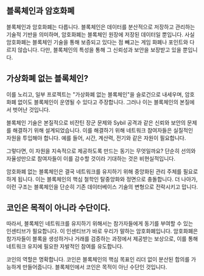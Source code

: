 ## 블록체인과 암호화폐
블록체인과 암호화폐는 다릅니다. 블록체인은 데이터를 분산적으로 저장하고 관리하는 기술적 기반을 의미하며, 암호화폐는 블록체인 원장에 저장된 데이터일 뿐입니다. 사실 암호화폐는 블록체인 기술을 통해 보증되고 있다는 점 빼고는 게임 화폐나 포인트와 다르지 않습니다. 다만, 블록체인의 특성을 통해 그 신뢰성과 보안을 보장받고 있을 뿐입니다.

## 가상화폐 없는 블록체인?
이를 노리고, 일부 프로젝트는 "가상화폐 없는 블록체인"을 슬로건으로 내세우며, 암호화폐 없이도 블록체인이 운영될 수 있다고 주장합니다. 그러나 이는 블록체인의 본질에서 벗어난 것입니다.

블록체인 기술은 본질적으로 비잔틴 장군 문제와 Sybil 공격과 같은 신뢰와 보안의 문제를 해결하기 위해 설계되었습니다. 이를 해결하기 위해 네트워크 참여자들은 실질적인 자원을 투입해야 합니다. 예를 들어, 시간, 계산력, 전기와 같은 자원이 필요합니다.

그렇다면, 이 자원을 지속적으로 제공하도록 만드는 동기는 무엇일까요? 단순히 선의와 자율성만으로 참여자들이 이를 감수할 것이라 기대하는 것은 비현실적입니다.

암호화폐 없는 블록체인은 결국 네트워크를 유지하기 위해 중앙화된 관리 주체를 필요로 하게 됩니다. 이는 블록체인의 핵심 철학인 탈중앙화와 정면으로 충돌합니다. 더 나아가, 이런 구조는 블록체인을 단순히 기존 데이터베이스 기술의 변형으로 전락시키고 맙니다.

## 코인은 목적이 아니라 수단이다.
따라서, 블록체인 네트워크를 유지하기 위해서는 참가자들에게 동기를 부여할 수 있는 인센티브가 필요합니다. 이 인센티브가 바로 우리가 말하는 암호화폐입니다. 암호화폐은 참가자들이 블록을 생성하거나 거래를 검증하는 과정에서 제공받는 보상으로, 이를 통해 네트워크 유지에 필요한 자발적인 참여를 유도합니다.

코인의 역할은 명확합니다. 코인은 블록체인의 핵심 목표인 리더 없이 분산된 합의를 가능하게 만들어줍니다. 블록체인에서 코인은 목적이 아닌 수단인 것입니다.
